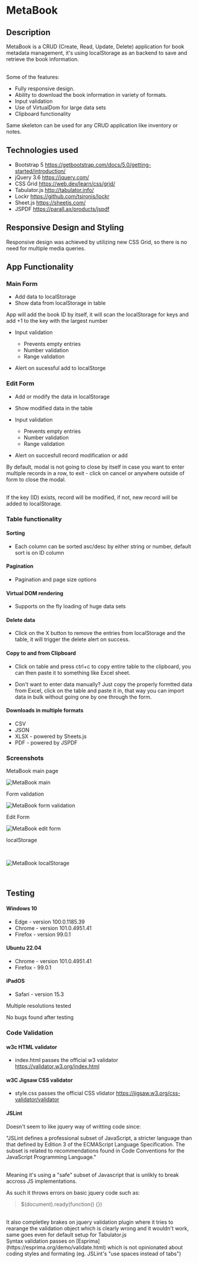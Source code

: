 # MetaBook

## Description 
MetaBook is a CRUD (Create, Read, Update, Delete) application for book metadata management, it's using localStorage as an backend to save and retrieve the book information.

</br>
Some of the features:

* Fully responsive design.
* Ability to download the book information in variety of formats.
* Input validation
* Use of VirtualDom for large data sets
* Clipboard functionality

Same skeleton can be used for any CRUD application like inventory or notes.


## Technologies used

* Bootstrap 5 https://getbootstrap.com/docs/5.0/getting-started/introduction/
* jQuery 3.6  https://jquery.com/
* CSS Grid    https://web.dev/learn/css/grid/
* Tabulator.js    http://tabulator.info/
* Lockr   https://github.com/tsironis/lockr
* Sheet.js    https://sheetjs.com/
* JSPDF   https://parall.ax/products/jspdf

## Responsive Design and Styling
Responsive design was achieved by utilizing new CSS Grid, so there is no need for multiple media queries.


## App Functionality

### Main Form
* Add data to localStorage
* Show data from localStorage in table

App will add the book ID by itself, it will scan the localStorage for keys and add +1 to the key with the largest number
</br>

* Input validation
    * Prevents empty entries
    * Number validation
    * Range validation

* Alert on sucessful add to localStorge

### Edit Form
* Add or modify the data in localStorage 
* Show modified data in the table
* Input validation
    * Prevents empty entries
    * Number validation
    * Range validation

* Alert on succesfull record modification or add

By default, modal is not going to close by itself in case you want to enter multiple records in a row, to exit - click on cancel or anywhere outside of form to close the modal.

</br>
If the key (ID) exists, record will be modified, if not, new record will be added to localStorage.
 

### Table functionality
#### Sorting
* Each column can be sorted asc/desc by either string or number, default sort is on ID column

#### Pagination
* Pagination and page size options

#### Virtual DOM rendering
* Supports on the fly loading of huge data sets

#### Delete data
* Click on the X button to remove the entries from localStorage and the table, it will trigger the delete alert on success.

#### Copy to and from Clipboard
* Click on table and press ctrl+c to copy entire table to the clipboard, you can then paste it to something like Excel sheet.

* Don't want to enter data manually? Just copy the properly formtted data from Excel, click on the table and paste it in, that way you can import data in bulk without going one by one through the form.

#### Downloads in multiple formats
* CSV
* JSON
* XLSX - powered by Sheets.js
* PDF - powered by JSPDF

### Screenshots

MetaBook main page
</br>

![MetaBook main](assets/images/screenshots/metabook-main.png "Main Metabook page")

Form validation
</br>

![MetaBook form validation](assets/images/screenshots/metbook-form-validation.png "MetaBook form validation")

Edit Form
</br>

![MetaBook edit form](assets/images/screenshots/metabook-edit-form.png "MetaBook Edit Form")

localStorage

<br/>

![MetaBook localStorage](assets/images/screenshots/metabook-localStorage.PNG "MetaBook localStorage")

</br>

## Testing

#### Windows 10
* Edge - version 100.0.1185.39
* Chrome - version 101.0.4951.41
* Firefox - version 99.0.1

#### Ubuntu 22.04
* Chrome - version 101.0.4951.41
* Firefox - 99.0.1

#### iPadOS
* Safari - version 15.3

Multiple resolutions tested

No bugs found after testing

### Code  Validation 
#### w3c HTML validator
* index.html passes the official w3 validator https://validator.w3.org/index.html

#### w3C Jigsaw CSS validator
* style.css passes the official CSS vlidator https://jigsaw.w3.org/css-validator/validator 

#### JSLint
Doesn't seem to like jquery way of writting code since:

"JSLint defines a professional subset of JavaScript, a stricter language than that defined by Edition 3 of the ECMAScript Language Specification. The subset is related to recommendations found in Code Conventions for the JavaScript Programming Language."

</br>
Meaning it's using a "safe" subset of Javascript that is unlikly to break accross JS implementations.

As such it throws errors on basic jquery code such as:
> $(document).ready(function() {})

</br>
It also completley brakes on jquery validation plugin where it tries to rearange the validation object which is clearly wrong and it wouldn't work, same goes even for default setup for Tabulator.js

</br>
Syntax validation passes on [Esprima](https://esprima.org/demo/validate.html) which is not opinionated about coding styles and formating (eg. JSLint's "use spaces instead of tabs")

</br>